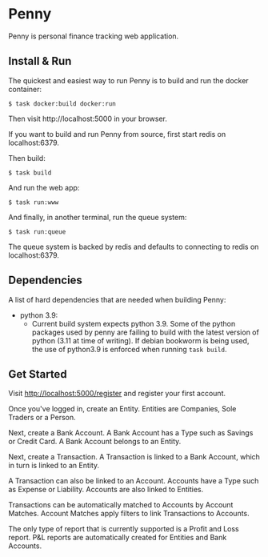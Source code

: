 # Penny

Penny is personal finance tracking web application.

## Install & Run

The quickest and easiest way to run Penny is to build and run the docker container:
```
$ task docker:build docker:run
```

Then visit http://localhost:5000 in your browser.

If you want to build and run Penny from source, first start redis on localhost:6379.

Then build:
```
$ task build
```

And run the web app:
```
$ task run:www
```

And finally, in another terminal, run the queue system:
```
$ task run:queue
```

The queue system is backed by redis and defaults to connecting to redis on localhost:6379.

## Dependencies

A list of hard dependencies that are needed when building Penny:
 * python 3.9:
   * Current build system expects python 3.9. Some of the python packages used by penny are failing to build with the latest version of python (3.11 at time of writing). If debian bookworm is being used, the use of python3.9 is enforced when running `task build`.

## Get Started

Visit [http://localhost:5000/register](http://localhost:5000/register) and register your first account.

Once you've logged in, create an Entity. Entities are Companies, Sole Traders or a Person.

Next, create a Bank Account. A Bank Account has a Type such as Savings or Credit Card. A Bank Account belongs to an Entity.

Next, create a Transaction. A Transaction is linked to a Bank Account, which in turn is linked to an Entity.

A Transaction can also be linked to an Account. Accounts have a Type such as Expense or Liability. Accounts are also linked to Entities.

Transactions can be automatically matched to Accounts by Account Matches. Account Matches apply filters to link Transactions to Accounts.

The only type of report that is currently supported is a Profit and Loss
report. P&L reports are automatically created for Entities and Bank Accounts.
